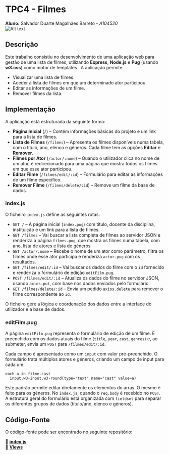 # TPC4 - Filmes 

**Aluno:** Salvador Duarte Magalhães Barreto - *A104520*  
![Alt text](https://github.com/R7ptide/EngWeb2025-A104520/blob/main/image.png)

## Descrição  

Este trabalho consistiu no desenvolvimento de uma aplicação web para gestão de uma lista de filmes, utilizando **Express**, **Node.js** e **Pug** (usando **w3.css**) como motor de templates . A aplicação permite:

- Visualizar uma lista de filmes.
- Aceder à lista de filmes em que um determinado ator participou.
- Editar as informações de um filme.
- Remover filmes da lista.

## Implementação  

A aplicação está estruturada da seguinte forma:

- **Página Inicial** (`/`) – Contém informações básicas do projeto e um link para a lista de filmes.
- **Lista de Filmes** (`/filmes`) – Apresenta os filmes disponíveis numa tabela, com o título, ano, elenco e géneros. Cada filme tem as opções **Editar** e **Remover**.
- **Filmes por Ator** (`/actor/:nome`) – Quando o utilizador clica no nome de um ator, é redirecionado para uma página que mostra todos os filmes em que esse ator participou.
- **Editar Filme** (`/filmes/edit/:id`) – Formulário para editar as informações de um filme específico.
- **Remover Filme** (`/filmes/delete/:id`) – Remove um filme da base de dados.

### index.js

O ficheiro `index.js` define as seguintes rotas:

- `GET /` – A página inicial (`index.pug`) com título, docente da disciplina, instituição e um link para a lista de filmes.
- `GET /filmes` – Vai buscar a lista completa de filmes ao servidor JSON e renderiza a página `filmes.pug`, que mostra os filmes numa tabela, com ano, lista de atores e lista de géneros
- `GET /actor/:nome` – Recebe o nome de um ator como parâmetro, filtra os filmes onde esse ator participa e renderiza `actor.pug` com os resultados.
- `GET /filmes/edit/:id` – Vai buscar os dados do filme com o `id` fornecido e renderiza o formulário de edição `editFilm.pug`.
- `POST /filmes/edit/:id` – Atualiza os dados do filme no servidor JSON, usando `axios.put`, com base nos dados enviados pelo formulário.
- `GET /filmes/delete/:id` – Envia um pedido `axios.delete` para remover o filme correspondente ao `id`.

O ficheiro gere a lógica e coordenação dos dados entre a interface do utilizador e a base de dados.


### editFilm.pug

A página `editFilm.pug` representa o formulário de edição de um filme. É preenchido com os dados atuais do filme (`title`, `year`, `cast`, `genres`) e, ao submeter, envia um `POST` para `/filmes/edit/:id`.

Cada campo é apresentado como um `input` com valor pré-preenchido. O formulário trata múltiplos atores e géneros, criando um campo de input para cada um:

```pug
each a in filme.cast
  input.w3-input.w3-round(type="text" name="cast" value=a)
```

Este padrão permite editar diretamente os elementos do array. O mesmo é feito para os géneros. No `index.js`, quando o `req.body` é recebido no `POST`. A estrutura geral do formulário está organizada com `fieldset` para separar os diferentes grupos de dados (título/ano, elenco e géneros).

## Código-Fonte  

O código-fonte pode ser encontrado no seguinte repositório:  

📌 [**index.js**](https://github.com/R7ptide/EngWeb2025-A104520/blob/main/TPC4/routes/index.js)   
📌 [**Views**](https://github.com/R7ptide/EngWeb2025-A104520/blob/main/TPC4/views) 
